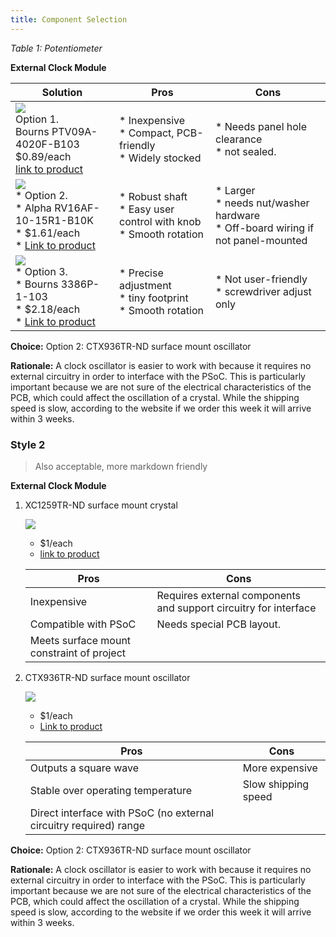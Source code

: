 ```yaml
---
title: Component Selection
---
```


*Table 1: Potentiometer*

**External Clock Module**

| **Solution**                                                                                                                                                                                      | **Pros**                                                                                                                                    | **Cons**                                                                                            |
| ------------------------------------------------------------------------------------------------------------------------------------------------------------------------------------------------- | ------------------------------------------------------------------------------------------------------------------------------------------- | --------------------------------------------------------------------------------------------------- |
| ![](image1.png)<br>Option 1.<br> Bourns PTV09A-4020F-B103<br>$0.89/each<br>[link to product](https://www.digikey.com/en/products/detail/bourns-inc/PTV09A-4020F-B103/3534181)                 | \* Inexpensive<br>\* Compact, PCB-friendly<br>\* Widely stocked                                               | \* Needs panel hole clearance<br>\* not sealed. |
| ![](image3.png)<br>\* Option 2. <br>\* Alpha RV16AF-10-15R1-B10K <br>\* $1.61/each <br>\* [Link to product](https://www.mouser.com/ProductDetail/Alpha-Taiwan/RV16AF-10-15R1-B10K-3LA?qs=MLItCLRbWsxJ6oCJ2%252BBnKw%3D%3D&srsltid=AfmBOoozW9MBl4MJSFmP1FooUcpK-M39N7zomQ4_D5To7BlC04olpZne) | \* Robust shaft <br>\* Easy user control with knob <br> \* Smooth rotation | * Larger <br>\* needs nut/washer hardware <br>\* Off-board wiring if not panel-mounted                                                      |
| ![](image3.png)<br>\* Option 3. <br>\* Bourns 3386P-1-103 <br>\* $2.18/each <br>\* [Link to product](https://www.digikey.com/en/products/detail/bourns-inc/3386P-1-103/86787) | \* Precise adjustment <br>\* tiny footprint <br> \* Smooth rotation | * Not user-friendly <br>\* screwdriver adjust only   |

**Choice:** Option 2: CTX936TR-ND surface mount oscillator

**Rationale:** A clock oscillator is easier to work with because it requires no external circuitry in order to interface with the PSoC. This is particularly important because we are not sure of the electrical characteristics of the PCB, which could affect the oscillation of a crystal. While the shipping speed is slow, according to the website if we order this week it will arrive within 3 weeks.

### Style 2

> Also acceptable, more markdown friendly

**External Clock Module**

1. XC1259TR-ND surface mount crystal

    ![](image1.png)

    * $1/each
    * [link to product](http://www.digikey.com/product-detail/en/ECS-40.3-S-5PX-TR/XC1259TR-ND/827366)

    | Pros                                      | Cons                                                             |
    | ----------------------------------------- | ---------------------------------------------------------------- |
    | Inexpensive                               | Requires external components and support circuitry for interface |
    | Compatible with PSoC                      | Needs special PCB layout.                                        |
    | Meets surface mount constraint of project |

1. CTX936TR-ND surface mount oscillator

    ![](image3.png)

    * $1/each
    * [Link to product](http://www.digikey.com/product-detail/en/636L3I001M84320/CTX936TR-ND/2292940)

    | Pros                                                              | Cons                |
    | ----------------------------------------------------------------- | ------------------- |
    | Outputs a square wave                                             | More expensive      |
    | Stable over operating temperature                                 | Slow shipping speed |
    | Direct interface with PSoC (no external circuitry required) range |

**Choice:** Option 2: CTX936TR-ND surface mount oscillator

**Rationale:** A clock oscillator is easier to work with because it requires no external circuitry in order to interface with the PSoC. This is particularly important because we are not sure of the electrical characteristics of the PCB, which could affect the oscillation of a crystal. While the shipping speed is slow, according to the website if we order this week it will arrive within 3 weeks.
